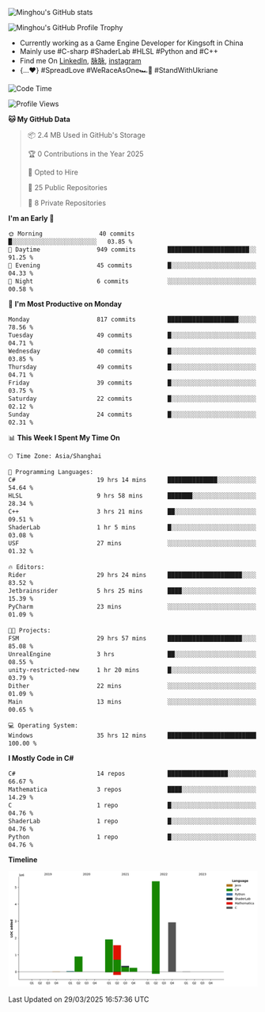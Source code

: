 ![Minghou's GitHub stats](https://github-readme-stats.vercel.app/api?username=Minghou-Lei&include_all_commits=true&show_icons=true&theme=radical)

![Minghou's GitHub Profile Trophy](https://github-profile-trophy.vercel.app/?username=Minghou-Lei&theme=onedark)

- Currently working as a Game Engine Developer for Kingsoft in China
- Mainly use #C-sharp #ShaderLab #HLSL #Python and #C++
- Find me On [LinkedIn](https://www.linkedin.com/in/%E6%98%8E%E7%9A%93-%E6%9D%8E-597356105/), [脉脉](https://maimai.cn/contact/share/card?u=kgmsdwiqpe9a&_share_channel=copy_link), [instagram](https://www.instagram.com/mistletoer76/)
- {...♥️} #SpreadLove #WeRaceAsOne🏎🌈 #StandWithUkriane

<!-- ![Minghou's GitHub stats](https://github-readme-stats.vercel.app/api/top-langs/?username=Minghou-lei&layout=compact&theme=radical) -->

<!--START_SECTION:waka-->
![Code Time](http://img.shields.io/badge/Code%20Time-461%20hrs%2058%20mins-blue)

![Profile Views](http://img.shields.io/badge/Profile%20Views-0-blue)

**🐱 My GitHub Data** 

> 📦 2.4 MB Used in GitHub's Storage 
 > 
> 🏆 0 Contributions in the Year 2025
 > 
> 💼 Opted to Hire
 > 
> 📜 25 Public Repositories 
 > 
> 🔑 8 Private Repositories 
 > 
**I'm an Early 🐤** 

```text
🌞 Morning                40 commits          █░░░░░░░░░░░░░░░░░░░░░░░░   03.85 % 
🌆 Daytime                949 commits         ███████████████████████░░   91.25 % 
🌃 Evening                45 commits          █░░░░░░░░░░░░░░░░░░░░░░░░   04.33 % 
🌙 Night                  6 commits           ░░░░░░░░░░░░░░░░░░░░░░░░░   00.58 % 
```
📅 **I'm Most Productive on Monday** 

```text
Monday                   817 commits         ████████████████████░░░░░   78.56 % 
Tuesday                  49 commits          █░░░░░░░░░░░░░░░░░░░░░░░░   04.71 % 
Wednesday                40 commits          █░░░░░░░░░░░░░░░░░░░░░░░░   03.85 % 
Thursday                 49 commits          █░░░░░░░░░░░░░░░░░░░░░░░░   04.71 % 
Friday                   39 commits          █░░░░░░░░░░░░░░░░░░░░░░░░   03.75 % 
Saturday                 22 commits          █░░░░░░░░░░░░░░░░░░░░░░░░   02.12 % 
Sunday                   24 commits          █░░░░░░░░░░░░░░░░░░░░░░░░   02.31 % 
```


📊 **This Week I Spent My Time On** 

```text
🕑︎ Time Zone: Asia/Shanghai

💬 Programming Languages: 
C#                       19 hrs 14 mins      ██████████████░░░░░░░░░░░   54.64 % 
HLSL                     9 hrs 58 mins       ███████░░░░░░░░░░░░░░░░░░   28.34 % 
C++                      3 hrs 21 mins       ██░░░░░░░░░░░░░░░░░░░░░░░   09.51 % 
ShaderLab                1 hr 5 mins         █░░░░░░░░░░░░░░░░░░░░░░░░   03.08 % 
USF                      27 mins             ░░░░░░░░░░░░░░░░░░░░░░░░░   01.32 % 

🔥 Editors: 
Rider                    29 hrs 24 mins      █████████████████████░░░░   83.52 % 
Jetbrainsrider           5 hrs 25 mins       ████░░░░░░░░░░░░░░░░░░░░░   15.39 % 
PyCharm                  23 mins             ░░░░░░░░░░░░░░░░░░░░░░░░░   01.09 % 

🐱‍💻 Projects: 
FSM                      29 hrs 57 mins      █████████████████████░░░░   85.08 % 
UnrealEngine             3 hrs               ██░░░░░░░░░░░░░░░░░░░░░░░   08.55 % 
unity-restricted-new     1 hr 20 mins        █░░░░░░░░░░░░░░░░░░░░░░░░   03.79 % 
Dither                   22 mins             ░░░░░░░░░░░░░░░░░░░░░░░░░   01.09 % 
Main                     13 mins             ░░░░░░░░░░░░░░░░░░░░░░░░░   00.65 % 

💻 Operating System: 
Windows                  35 hrs 12 mins      █████████████████████████   100.00 % 
```

**I Mostly Code in C#** 

```text
C#                       14 repos            █████████████████░░░░░░░░   66.67 % 
Mathematica              3 repos             ████░░░░░░░░░░░░░░░░░░░░░   14.29 % 
C                        1 repo              █░░░░░░░░░░░░░░░░░░░░░░░░   04.76 % 
ShaderLab                1 repo              █░░░░░░░░░░░░░░░░░░░░░░░░   04.76 % 
Python                   1 repo              █░░░░░░░░░░░░░░░░░░░░░░░░   04.76 % 
```



**Timeline**

![Lines of Code chart](https://raw.githubusercontent.com/Minghou-Lei/Minghou-Lei/main/assets/bar_graph.png)


 Last Updated on 29/03/2025 16:57:36 UTC
<!--END_SECTION:waka-->
